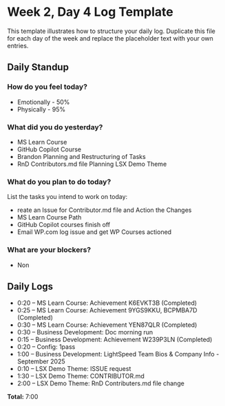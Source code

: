 # Week 2, Day 4 Log Template

This template illustrates how to structure your daily log.  Duplicate this file for each day of the week and replace the placeholder text with your own entries.

## Daily Standup

### How do you feel today?

- Emotionally - 50%
- Physically - 95%

### What did you do yesterday?

- MS Learn Course
- GitHub Copilot Course
- Brandon Planning and Restructuring of Tasks
- RnD Contributors.md file Planning LSX Demo Theme

### What do you plan to do today?

List the tasks you intend to work on today:

- reate an Issue for Contributor.md file and Action the Changes
- MS Learn Course Path
- GitHub Copilot courses finish off
- Email WP.com log issue and get WP Courses actioned

### What are your blockers?

- Non

## Daily Logs

- 0:20 – MS Learn Course: Achievement K6EVKT3B (Completed)
- 0:25 – MS Learn Course: Achievement 9YGS9KKU, BCPMBA7D (Completed)
- 0:30 – MS Learn Course: Achievement YEN87QLR (Completed)
- 0:30 – Business Development: Doc morning run
- 0:15 – Business Development: Achievement W239P3LN (Completed)
- 0:20 – Config: 1pass
- 1:00 – Business Development: LightSpeed Team Bios & Company Info - September 2025
- 0:10 – LSX Demo Theme: ISSUE request
- 1:30 – LSX Demo Theme: CONTRIBUTOR.md
- 2:00 – LSX Demo Theme: RnD Contributers.md file change

**Total:** 7:00